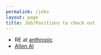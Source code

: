 ```yaml
---
permalink: /jobs
layout: page
title: Job/Positions to check out
---
```



- RE at [anthropic](https://www.anthropic.com/#careers)
- [Allen AI](https://allenai.org/careers#current-openings) 